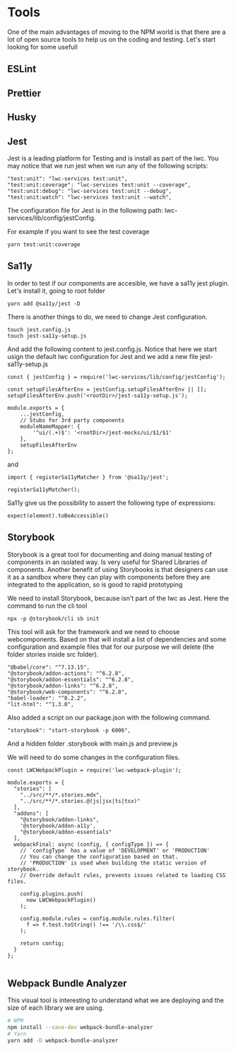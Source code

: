 
# Tools

One of the main advantages of moving to the NPM world is that there are a lot of open source tools to help us on the coding and testing. 
Let's start looking for some usefull 


## ESLint

## Prettier

## Husky


## Jest 
Jest is a leading platform for Testing and is install as part of the lwc. You may notice that we run jest when we run any of the following scripts:

    "test:unit": "lwc-services test:unit",
    "test:unit:coverage": "lwc-services test:unit --coverage",
    "test:unit:debug": "lwc-services test:unit --debug",
    "test:unit:watch": "lwc-services test:unit --watch",

The configuration file for Jest is in the following path: lwc-services/lib/config/jestConfig.


For example if you want to see the test coverage 
````
yarn test:unit:coverage
````


## Sa11y
In order to test if our components are accesible, we have a sa11y jest plugin. 
Let's install it, going to root folder 

````
yarn add @sa11y/jest -D
````

There is another things to do, we need to change Jest configuration.  

````
touch jest.config.js
touch jest-sa11y-setup.js
````

And add the following content to  jest.config.js. Notice that here we start usign the default lwc configuration for Jest and we add a new file jest-sa11y-setup.js

````
const { jestConfig } = require('lwc-services/lib/config/jestConfig');

const setupFilesAfterEnv = jestConfig.setupFilesAfterEnv || [];
setupFilesAfterEnv.push('<rootDir>/jest-sa11y-setup.js');

module.exports = {
    ...jestConfig,
    // Stubs for 3rd party components
    moduleNameMapper: {
        '^ui/(.+)$': '<rootDir>/jest-mocks/ui/$1/$1'
    },
    setupFilesAfterEnv
};
````
and 

````
import { registerSa11yMatcher } from '@sa11y/jest';

registerSa11yMatcher();
````

Sa11y give us the possibility to assert the following type of expressions:

````
expect(element).toBeAccessible()
`````

## Storybook
Storybook is a great tool for documenting and doing manual testing of components in an isolated way. Is very useful for Shared Libraries of components.
Another benefit of using Storybooks is that designers can use it as a sandbox where they can play with components before they are integrated to the application, so is good to rapid prototyping 

We need to install Storybook, because isn't part of the lwc as Jest. Here the command to run the cli tool

````
npx -p @storybook/cli sb init
`````

This tool will ask for the framework and we need to choose webcomponents. Based on that will install a list of dependencies and some configuration and example files that for our purpose we will delete (the folder stories inside src folder).

    "@babel/core": "^7.13.15",
    "@storybook/addon-actions": "^6.2.8",
    "@storybook/addon-essentials": "^6.2.8",
    "@storybook/addon-links": "^6.2.8",
    "@storybook/web-components": "^6.2.8",
    "babel-loader": "^8.2.2",
    "lit-html": "^1.3.0",

Also added a script on our package.json  with the following command. 

    "storybook": "start-storybook -p 6006",


And a hidden folder .storybook with main.js and preview.js

We will need to do some changes in the configuration files.

````
const LWCWebpackPlugin = require('lwc-webpack-plugin');

module.exports = {
  "stories": [
    "../src/**/*.stories.mdx",
    "../src/**/*.stories.@(js|jsx|ts|tsx)"
  ],
  "addons": [
    "@storybook/addon-links",
    '@storybook/addon-a11y',
    "@storybook/addon-essentials"
  ],
  webpackFinal: async (config, { configType }) => {
    // `configType` has a value of 'DEVELOPMENT' or 'PRODUCTION'
    // You can change the configuration based on that.
    // 'PRODUCTION' is used when building the static version of storybook.
    // Override default rules, prevents issues related to loading CSS files.
    
    config.plugins.push(
      new LWCWebpackPlugin()
    );

    config.module.rules = config.module.rules.filter(
      f => f.test.toString() !== '/\\.css$/'
    );   
    
    return config;
  }
};


````

## Webpack Bundle Analyzer

This visual tool is interesting to understand what we are deploying and the size of each library we are using. 

```bash
# NPM
npm install --save-dev webpack-bundle-analyzer
# Yarn
yarn add -D webpack-bundle-analyzer
```
